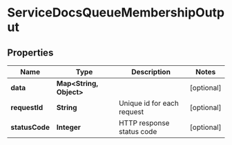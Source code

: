 

# ServiceDocsQueueMembershipOutput


## Properties

| Name | Type | Description | Notes |
|------------ | ------------- | ------------- | -------------|
|**data** | **Map&lt;String, Object&gt;** |  |  [optional] |
|**requestId** | **String** | Unique id for each request |  [optional] |
|**statusCode** | **Integer** | HTTP response status code |  [optional] |



